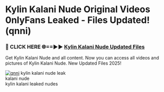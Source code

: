# Kylin Kalani Nude Original Videos 0nlyFans Leaked - Files Updated! (qnni)

<h3>🔴 CLICK HERE 🌐==►► <a href="https://tinyurl.com/yrmya6cz" rel="nofollow">Kylin Kalani Nude Updated Files</a></h3>

Get Kylin Kalani Nude and all content. Now you can access all videos and pictures of Kylin Kalani Nude. New Updated Files 2025!

[![qnni](https://i.imgur.com/FMdXYCs.gif)](https://tinyurl.com/yrmya6cz)
kylin kalani nude leak<br>
kalani nude<br>
kylin kalani leaked nudes